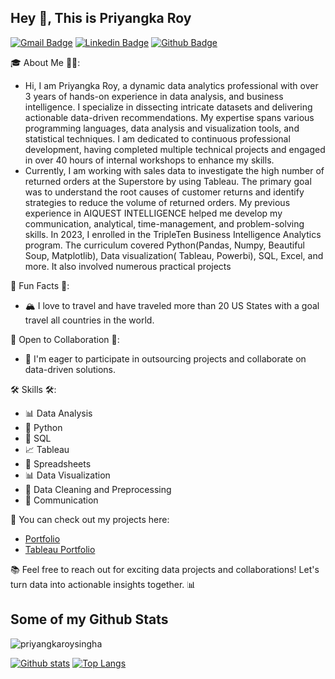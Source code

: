 ## Hey 👋, This is Priyangka Roy
[![Gmail Badge](https://img.shields.io/badge/-priyangka.roy085@gmail.com-c14438?style=flat&logo=Gmail&logoColor=white&link=mailto:priyangka.roy085@gmail.com)](mailto:priyangka.roy085@gmail.com) 
[![Linkedin Badge](https://img.shields.io/badge/-priyangkaroy-0072b1?style=flat&logo=Linkedin&logoColor=white&link=https://www.linkedin.com/in/priyangkaroy/)](https://www.linkedin.com/in/priyangkaroy/) [![Github Badge](https://img.shields.io/badge/-priyangkaroysingha-grey?style=flat&logo=github&logoColor=white&link=https://github.com/priyangkaroysingha/)](https://www.github.com/priyangkaroysingha/) <p align='left'> 🎓 About Me 👨‍🎓:
- Hi, I am Priyangka Roy, a dynamic data analytics professional with over 3 years of hands-on experience in data analysis, and business intelligence. I specialize in dissecting intricate datasets and delivering actionable data-driven recommendations. My expertise spans various programming languages, data analysis and visualization tools, and statistical techniques. I am dedicated to continuous professional development, having completed multiple technical projects and engaged in over 40 hours of internal workshops to enhance my skills.
- Currently, I am working with sales data to investigate the high number of returned orders at the Superstore by using Tableau. The primary goal was to understand the root causes of customer returns and identify strategies to reduce the volume of returned orders. My previous experience in AIQUEST INTELLIGENCE helped me develop my communication, analytical, time-management, and problem-solving skills. In 2023, I enrolled in the TripleTen Business Intelligence Analytics program. The curriculum covered Python(Pandas, Numpy, Beautiful Soup, Matplotlib), Data visualization( Tableau, Powerbi), SQL, Excel, and more. It also involved numerous practical projects</p>

🚀 Fun Facts 🚀:
-  🏔️ I love to travel and have traveled more than 20 US States with a goal travel all countries in the world. 


🤝 Open to Collaboration 🤝:
- 💼 I'm eager to participate in outsourcing projects and collaborate on data-driven solutions.


🛠️ Skills 🛠️:
- 📊 Data Analysis
- 🐍 Python
- 💼 SQL
- 📈 Tableau
- 📑 Spreadsheets
- 📊 Data Visualization
- 🧹 Data Cleaning and Preprocessing
- 💬 Communication


📂 You can check out my projects here:
-  [Portfolio](https://github.com/priyangkaroysingha/Data-Projects-TripleTen)
-  [Tableau Portfolio](https://public.tableau.com/app/profile/priyangka.roy/vizzes)



📚 Feel free to reach out for exciting data projects and collaborations! Let's turn data into actionable insights together. 📊


## Some of my Github Stats
<p align=left> <img src=https://komarev.com/ghpvc/?username=priyangkaroysingha alt=priyangkaroysingha /> </p>

[![Github stats](https://github-readme-stats.vercel.app/api?username=priyangkaroysingha&show_icons=true&include_all_commits=true)](https://github.com/priyangkaroysingha/github-readme-stats)
[![Top Langs](https://github-readme-stats.vercel.app/api/top-langs/?username=priyangkaroysingha&layout=compact)](https://github.com/priyangkaroysingha/github-readme-stats)
